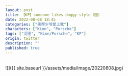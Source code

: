 ```yaml
---
layout: post
title: 【KP】someone likes doggy style（图）
date: 2022-08-08 18:45
categories: ["黑帮少爷爱上我"]
characters: ["Kinn", "Porsche"]
tags: ["涩图", "Kinn/Porsche", "KP"]
origin: twitter
description: ""
published: true
---
```


<br>
![]({{ site.baseurl }}/assets/media/image/20220808.jpg)
<br><br>
